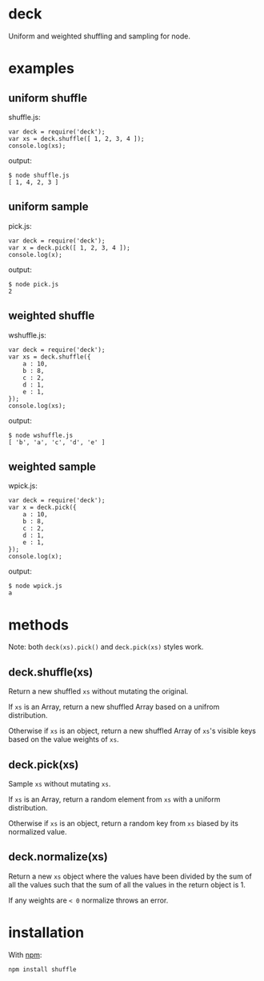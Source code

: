 deck
====

Uniform and weighted shuffling and sampling for node.

examples
========

uniform shuffle
---------------

shuffle.js:

    var deck = require('deck');
    var xs = deck.shuffle([ 1, 2, 3, 4 ]);
    console.log(xs);

output:

    $ node shuffle.js 
    [ 1, 4, 2, 3 ]

uniform sample
--------------

pick.js:

    var deck = require('deck');
    var x = deck.pick([ 1, 2, 3, 4 ]);
    console.log(x);

output:

    $ node pick.js 
    2

weighted shuffle
----------------

wshuffle.js:

    var deck = require('deck');
    var xs = deck.shuffle({
        a : 10,
        b : 8,
        c : 2,
        d : 1,
        e : 1,
    });
    console.log(xs);

output:

    $ node wshuffle.js 
    [ 'b', 'a', 'c', 'd', 'e' ]

weighted sample
---------------

wpick.js:

    var deck = require('deck');
    var x = deck.pick({
        a : 10,
        b : 8,
        c : 2,
        d : 1,
        e : 1,
    });
    console.log(x);

output:

    $ node wpick.js 
    a

methods
=======

Note: both `deck(xs).pick()` and `deck.pick(xs)` styles work.

deck.shuffle(xs)
----------------

Return a new shuffled `xs` without mutating the original.

If `xs` is an Array, return a new shuffled Array based on a unifrom
distribution.

Otherwise if `xs` is an object, return a new shuffled Array of `xs`'s visible
keys based on the value weights of `xs`.

deck.pick(xs)
-------------

Sample `xs` without mutating `xs`.

If `xs` is an Array, return a random element from `xs` with a uniform
distribution.

Otherwise if `xs` is an object, return a random key from `xs` biased by its
normalized value.

deck.normalize(xs)
------------------

Return a new `xs` object where the values have been divided by the sum of all
the values such that the sum of all the values in the return object is 1.

If any weights are `< 0` normalize throws an error.

installation
============

With [npm](http://npmjs.org):

    npm install shuffle
